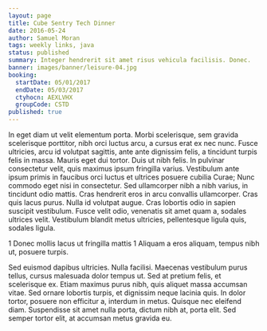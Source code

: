 ```yaml
---
layout: page
title: Cube Sentry Tech Dinner
date: 2016-05-24
author: Samuel Moran
tags: weekly links, java
status: published
summary: Integer hendrerit sit amet risus vehicula facilisis. Donec.
banner: images/banner/leisure-04.jpg
booking:
  startDate: 05/01/2017
  endDate: 05/03/2017
  ctyhocn: AEXLVHX
  groupCode: CSTD
published: true
---
```

In eget diam ut velit elementum porta. Morbi scelerisque, sem gravida scelerisque porttitor, nibh orci luctus arcu, a cursus erat ex nec nunc. Fusce ultricies, arcu id volutpat sagittis, ante ante dignissim felis, a tincidunt turpis felis in massa. Mauris eget dui tortor. Duis ut nibh felis. In pulvinar consectetur velit, quis maximus ipsum fringilla varius. Vestibulum ante ipsum primis in faucibus orci luctus et ultrices posuere cubilia Curae; Nunc commodo eget nisi in consectetur.
Sed ullamcorper nibh a nibh varius, in tincidunt odio mattis. Cras hendrerit eros in arcu convallis ullamcorper. Cras quis lacus purus. Nulla id volutpat augue. Cras lobortis odio in sapien suscipit vestibulum. Fusce velit odio, venenatis sit amet quam a, sodales ultrices velit. Vestibulum blandit metus ultricies, pellentesque ligula quis, sodales ligula.

1 Donec mollis lacus ut fringilla mattis
1 Aliquam a eros aliquam, tempus nibh ut, posuere turpis.

Sed euismod dapibus ultricies. Nulla facilisi. Maecenas vestibulum purus tellus, cursus malesuada dolor tempus ut. Sed at pretium felis, et scelerisque ex. Etiam maximus purus nibh, quis aliquet massa accumsan vitae. Sed ornare lobortis turpis, et dignissim neque lacinia quis. In dolor tortor, posuere non efficitur a, interdum in metus. Quisque nec eleifend diam. Suspendisse sit amet nulla porta, dictum nibh at, porta elit. Sed semper tortor elit, at accumsan metus gravida eu.
